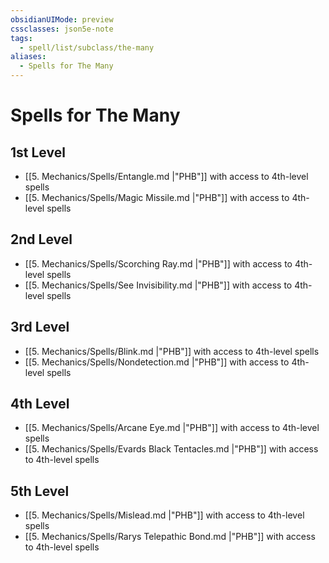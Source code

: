 ```yaml
---
obsidianUIMode: preview
cssclasses: json5e-note
tags:
  - spell/list/subclass/the-many
aliases:
  - Spells for The Many
---
```

# Spells for The Many

## 1st Level

- [[5. Mechanics/Spells/Entangle.md \|"PHB"]] with access to 4th-level spells
- [[5. Mechanics/Spells/Magic Missile.md \|"PHB"]] with access to 4th-level spells

## 2nd Level

- [[5. Mechanics/Spells/Scorching Ray.md \|"PHB"]] with access to 4th-level spells
- [[5. Mechanics/Spells/See Invisibility.md \|"PHB"]] with access to 4th-level spells

## 3rd Level

- [[5. Mechanics/Spells/Blink.md \|"PHB"]] with access to 4th-level spells
- [[5. Mechanics/Spells/Nondetection.md \|"PHB"]] with access to 4th-level spells

## 4th Level

- [[5. Mechanics/Spells/Arcane Eye.md \|"PHB"]] with access to 4th-level spells
- [[5. Mechanics/Spells/Evards Black Tentacles.md \|"PHB"]] with access to 4th-level spells

## 5th Level

- [[5. Mechanics/Spells/Mislead.md \|"PHB"]] with access to 4th-level spells
- [[5. Mechanics/Spells/Rarys Telepathic Bond.md \|"PHB"]] with access to 4th-level spells
